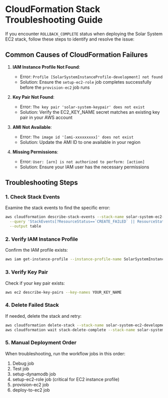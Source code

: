 # CloudFormation Stack Troubleshooting Guide

If you encounter `ROLLBACK_COMPLETE` status when deploying the Solar System EC2 stack, follow these steps to identify and resolve the issue:

## Common Causes of CloudFormation Failures

1. **IAM Instance Profile Not Found**: 
   - Error: `Profile [SolarSystemInstanceProfile-development] not found`
   - Solution: Ensure the `setup-ec2-role` job completes successfully before the `provision-ec2` job runs

2. **Key Pair Not Found**:
   - Error: `The key pair 'solar-system-keypair' does not exist`
   - Solution: Verify the EC2_KEY_NAME secret matches an existing key pair in your AWS account

3. **AMI Not Available**:
   - Error: `The image id '[ami-xxxxxxxxx]' does not exist`
   - Solution: Update the AMI ID to one available in your region

4. **Missing Permissions**:
   - Error: `User: [arn] is not authorized to perform: [action]`
   - Solution: Ensure your IAM user has the necessary permissions

## Troubleshooting Steps

### 1. Check Stack Events

Examine the stack events to find the specific error:

```bash
aws cloudformation describe-stack-events --stack-name solar-system-ec2-development \
  --query 'StackEvents[?ResourceStatus==`CREATE_FAILED` || ResourceStatus==`UPDATE_FAILED`].[LogicalResourceId,ResourceStatusReason]' \
  --output table
```

### 2. Verify IAM Instance Profile

Confirm the IAM profile exists:

```bash
aws iam get-instance-profile --instance-profile-name SolarSystemInstanceProfile-development
```

### 3. Verify Key Pair

Check if your key pair exists:

```bash
aws ec2 describe-key-pairs --key-names YOUR_KEY_NAME
```

### 4. Delete Failed Stack

If needed, delete the stack and retry:

```bash
aws cloudformation delete-stack --stack-name solar-system-ec2-development
aws cloudformation wait stack-delete-complete --stack-name solar-system-ec2-development
```

### 5. Manual Deployment Order

When troubleshooting, run the workflow jobs in this order:
1. Debug job
2. Test job
3. setup-dynamodb job
4. setup-ec2-role job (critical for EC2 instance profile)
5. provision-ec2 job
6. deploy-to-ec2 job
